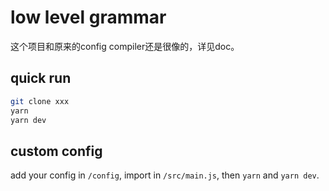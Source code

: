 # low level grammar

这个项目和原来的config compiler还是很像的，详见doc。

## quick run

```bash
git clone xxx
yarn
yarn dev
```

## custom config

add your config in `/config`, import in `/src/main.js`, then `yarn` and `yarn dev`.
